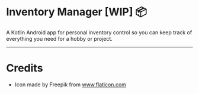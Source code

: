 # Inventory Manager [WIP] :package:

A Kotlin Android app for personal inventory control so you can keep track of everything you need for a hobby or project.

---
# Credits

- Icon made by Freepik from www.flaticon.com